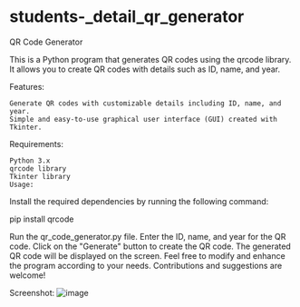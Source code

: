 # students-_detail_qr_generator
QR Code Generator

This is a Python program that generates QR codes using the qrcode library. It allows you to create QR codes with details such as ID, name, and year. 

Features:

    Generate QR codes with customizable details including ID, name, and year.
    Simple and easy-to-use graphical user interface (GUI) created with Tkinter.

Requirements:

    Python 3.x
    qrcode library
    Tkinter library
    Usage:

Install the required dependencies by running the following command:

pip install qrcode

Run the qr_code_generator.py file.
Enter the ID, name, and year for the QR code.
Click on the "Generate" button to create the QR code.
The generated QR code will be displayed on the screen.
Feel free to modify and enhance the program according to your needs. Contributions and suggestions are welcome!

Screenshot:
![image](https://github.com/apoorvtechh/students-_detail_qr_generator/assets/94282178/c7f9573b-af09-4624-bc42-c0ec17fba9bb)

